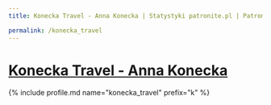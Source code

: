 ```yaml
---
title: Konecka Travel - Anna Konecka | Statystyki patronite.pl | Patromierz

permalink: /konecka_travel
---
```


# [Konecka Travel - Anna Konecka](https://patronite.pl/konecka_travel)

{% include profile.md name="konecka_travel" prefix="k" %}
